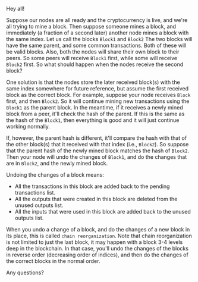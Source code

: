 Hey all!

Suppose our nodes are all ready and the cryptocurrency is live, and we're all trying to mine a block. Then suppose someone mines a block, and immediately (a fraction of a second later) another node mines a block with the same index. Let us call the blocks `Block1` and `Block2` The two blocks will have the same parent, and some common transactions. Both of these will be valid blocks. Also, both the nodes will share their own block to their peers. So some peers will receive `Block1` first, while some will receive `Block2` first. So what should happen when the nodes receive the second block?

One solution is that the nodes store the later received block(s) with the same index somewhere for future reference, but assume the first received block as the correct block. For example, suppose your node receives `Block` first, and then `Block2`. So it will continue mining new transactions using the `Block1` as the parent block. In the meantime, if it receives a newly mined block from a peer, it'll check the hash of the parent. If this is the same as the hash of the `Block1`, then everything is good and it will just continue working normally. 

If, however, the parent hash is different, it'll compare the hash with that of the other block(s) that it received with that index (i.e., `Block2`). So suppose that the parent hash of the newly mined block matches the hash of `Block2`. Then your node will undo the changes of `Block1`, and do the changes that are in `Block2`, and the newly mined block.

Undoing the changes of a block means:
 - All the transactions in this block are added back to the pending transactions list.
 - All the outputs that were created in this block are deleted from the unused outputs list.
 - All the inputs that were used in this block are added back to the unused outputs list.

When you undo a change of a block, and do the changes of a new block in its place, this is called `chain reorganization`. Note that chain reorganization is not limited to just the last block, it may happen with a block 3-4 levels deep in the blockchain. In that case, you'll undo the changes of the blocks in reverse order (decreasing order of indices), and then do the changes of the correct blocks in the normal order.

Any questions?
